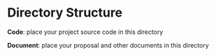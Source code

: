 # Directory Structure
**Code**: place your project source code in this directory

**Document**: place your proposal and other documents in this directory